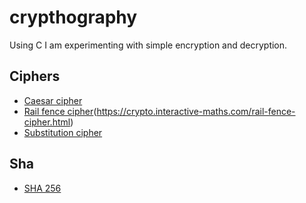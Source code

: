 # crypthography
Using C I am experimenting with simple encryption and decryption.

## Ciphers
 - [Caesar cipher](https://en.wikipedia.org/wiki/Caesar_cipher)
 - [Rail fence cipher](https://en.wikipedia.org/wiki/Rail_fence_cipher)(https://crypto.interactive-maths.com/rail-fence-cipher.html)
 - [Substitution cipher](https://en.wikipedia.org/wiki/Substitution_cipher)
 
## Sha
 - [SHA 256](https://en.wikipedia.org/wiki/SHA-2)
